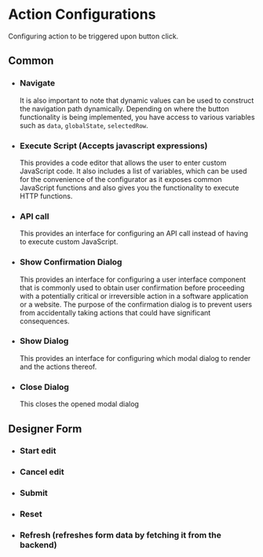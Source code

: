 # Action Configurations

Configuring action to be triggered upon button click.

## Common

- ### Navigate

  It is also important to note that dynamic values can be used to construct the navigation path dynamically. Depending on where the button functionality is being implemented, you have access to various variables such as `data`, `globalState`, `selectedRow`.

- ### Execute Script (Accepts javascript expressions)

  This provides a code editor that allows the user to enter custom JavaScript code. It also includes a list of variables, which can be used for the convenience of the configurator as it exposes common JavaScript functions and also gives you the functionality to execute HTTP functions.

- ### API call

  This provides an interface for configuring an API call instead of having to execute custom JavaScript.

- ### Show Confirmation Dialog

  This provides an interface for configuring a user interface component that is commonly used to obtain user confirmation before proceeding with a potentially critical or irreversible action in a software application or a website. The purpose of the confirmation dialog is to prevent users from accidentally taking actions that could have significant consequences.

- ### Show Dialog

  This provides an interface for configuring which modal dialog to render and the actions thereof.

- ### Close Dialog

  This closes the opened modal dialog

## Designer Form

- ### Start edit
- ### Cancel edit
- ### Submit
- ### Reset
- ### Refresh (refreshes form data by fetching it from the backend)

